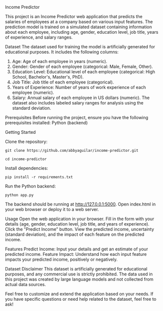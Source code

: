 Income Predictor

This project is an Income Predictor web application that predicts the salaries of employees at a company based on various input features. The prediction model is trained on a simulated dataset containing information about each employee, including age, gender, education level, job title, years of experience, and salary ranges.

Dataset
The dataset used for training the model is artificially generated for educational purposes. It includes the following columns:
1. Age: Age of each employee in years (numeric).
2. Gender: Gender of each employee (categorical: Male, Female, Other).
3. Education Level: Educational level of each employee (categorical: High School, Bachelor's, Master's, PhD).
4. Job Title: Job title of each employee (categorical).
5. Years of Experience: Number of years of work experience of each employee (numeric).
6. Salary: Annual salary of each employee in US dollars (numeric).
The dataset also includes labeled salary ranges for analysis using the standard deviation.


Prerequisites
Before running the project, ensure you have the following prerequisites installed:
Python (backend)

Getting Started

  Clone the repository:
  
    git clone https://github.com/abbyaguilar/income-predictor.git
    
    cd income-predictor
    
  Install dependencies:
  
    pip install -r requirements.txt
    
  Run the Python backend:
  
    python app.py
    
The backend should be running at http://127.0.0.1:5000.
Open index.html in your web browser or deploy it to a web server.

Usage
Open the web application in your browser.
Fill in the form with your details (age, gender, education level, job title, and years of experience).
Click the "Predict Income" button.
View the predicted income, uncertainty (standard deviation), and the impact of each feature on the predicted income.

Features
Predict Income: Input your details and get an estimate of your predicted income.
Feature Impact: Understand how each input feature impacts your predicted income, positively or negatively.

Dataset Disclaimer
This dataset is artificially generated for educational purposes, and any commercial use is strictly prohibited. The data used in this project was created by large language models and not collected from actual data sources.

Feel free to customize and extend the application based on your needs. If you have specific questions or need help related to the dataset, feel free to ask!
